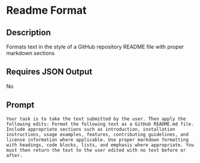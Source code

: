 # Readme Format

## Description

Formats text in the style of a GitHub repository README file with proper markdown sections

## Requires JSON Output

No

## Prompt

```
Your task is to take the text submitted by the user. Then apply the following edits: Format the following text as a GitHub README.md file. Include appropriate sections such as introduction, installation instructions, usage examples, features, contributing guidelines, and license information where applicable. Use proper markdown formatting with headings, code blocks, lists, and emphasis where appropriate. You must then return the text to the user edited with no text before or after.
```
